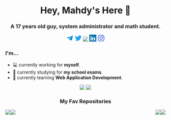 <h1 align="center">Hey, Mahdy's Here 👋</h1>
<h3 align="center">A 17 years old guy, system administrator and math student.</h3>
<p align="center">
  <a href="https://telegram.me/MahdyMirzade" target="blank"><img src="assets/icons/telegram.svg" alt="xtenzq" width="22px" /></a>
  <a href="https://twitter.com/MahdyMirzade" target="blank"><img src="assets/icons/twitter.svg" alt="xtenzq" width="22px" /></a>
  <img src="https://komarev.com/ghpvc/?username=mahdymirzade&label=Views&color=ff79c6&style=flat">
  <a href="https://linkedin.com/in/MahdyMirzade" target="blank"><img src="assets/icons/linkedin.svg" alt="xtenzq" width="22px" /></a>
  <a href="https://instagram.com/MahdyMirzade" target="blank"><img src="assets/icons/instagram.svg" alt="xtenzq" width="22px" /></a>
</p>

### I'm...
- 💻 currently working for **myself**.
- 📕 currently studying for **my school exams**.
- 🌱 currently learning **Web Application Development**.

<p align="center">
  <img src="https://github-readme-stats.vercel.app/api?username=mahdymirzade&show_icons=true&theme=dracula&bg_color=00000000&hide=bg-color&hide_border=true">
  <img src="https://github-readme-stats.vercel.app/api/top-langs/?username=mahdymirzade&theme=dracula&layout=compact&bg_color=00000000&hide=bg-color&hide_border=true">
</p>

<h3 align="center">My Fav Repositories</h1>
<a href="https://github.com/mahdymirzade/dotfiles">
  <img align="right" src="https://github-readme-stats.vercel.app/api/pin/?username=mahdymirzade&repo=dotfiles&theme=dracula&bg_color=00000000&hide=bg-color&hide_border=true">
</a>
<a href="https://github.com/mahdymirzade/easymacos">
  <img align="left" src="https://github-readme-stats.vercel.app/api/pin/?username=mahdymirzade&repo=easymacos&theme=dracula&bg_color=00000000&hide=bg-color&hide_border=true">
</a>
<a href="https://github.com/mahdymirzade/botlib">
  <img align="left" src="https://github-readme-stats.vercel.app/api/pin/?username=mahdymirzade&repo=botlib&theme=dracula&bg_color=00000000&hide=bg-color&hide_border=true">
</a>
<a href="https://github.com/mahdymirzade/xgine">
  <img align="right" src="https://github-readme-stats.vercel.app/api/pin/?username=mahdymirzade&repo=xgine&theme=dracula&bg_color=00000000&hide=bg-color&hide_border=true">
</a>
